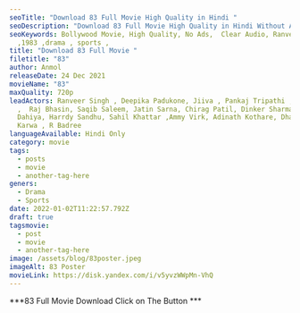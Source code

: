 ```yaml
---
seoTitle: "Download 83 Full Movie High Quality in Hindi "
seoDescription: "Download 83 Full Movie High Quality in Hindi Without Ads Just in 2 clicks "
seoKeywords: Bollywood Movie, High Quality, No Ads,  Clear Audio, Ranveer Sungh
  ,1983 ,drama , sports ,
title: "Download 83 Full Movie "
filetitle: "83"
author: Anmol
releaseDate: 24 Dec 2021
movieName: "83"
maxQuality: 720p
leadActors: Ranveer Singh , Deepika Padukone, Jiiva , Pankaj Tripathi , Tahir
  ,  Raj Bhasin, Saqib Saleem, Jatin Sarna, Chirag Patil, Dinker Sharma, Nishant
  Dahiya, Harrdy Sandhu, Sahil Khattar ,Ammy Virk, Adinath Kothare, Dhairya
  Karwa , R Badree
languageAvailable: Hindi Only
category: movie
tags:
  - posts
  - movie
  - another-tag-here
geners:
  - Drama
  - Sports
date: 2022-01-02T11:22:57.792Z
draft: true
tagsmovie:
  - post
  - movie
  - another-tag-here
image: /assets/blog/83poster.jpeg
imageAlt: 83 Poster
movieLink: https://disk.yandex.com/i/v5yvzWWpMn-VhQ
---
```

***83 Full Movie Download Click on The Button *** 
